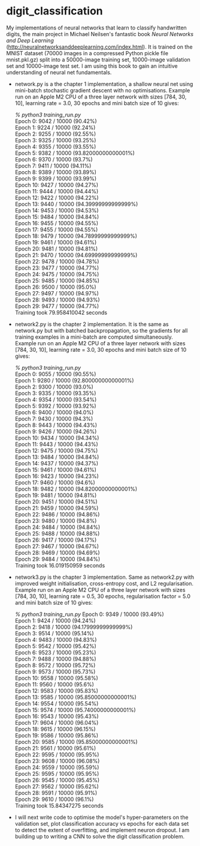 # digit_classification
My implementations of neural networks that learn to classify handwritten digits, the main project in Michael Neilsen's fantastic book _Neural Networks and Deep Learning_ (http://neuralnetworksanddeeplearning.com/index.html). It is trained on the MNIST dataset (70000 images in a compressed Python pickle file mnist.pkl.gz) split into a 50000-image training set, 10000-image validation set and 10000-image test set. I am using this book to gain an intuitive understanding of neural net fundamentals.

- network.py is a the chapter 1 implementation, a shallow neural net using mini-batch stochastic gradient descent with no optimisations.
  Example run on an Apple M2 CPU of a three layer network with sizes [784, 30, 10], learning rate = 3.0, 30 epochs and mini batch size of 10 gives:  

  _% python3 training_run.py_   
  Epoch 0: 9042 / 10000 (90.42%)  
  Epoch 1: 9224 / 10000 (92.24%)  
  Epoch 2: 9255 / 10000 (92.55%)  
  Epoch 3: 9325 / 10000 (93.25%)  
  Epoch 4: 9355 / 10000 (93.55%)  
  Epoch 5: 9382 / 10000 (93.82000000000001%)  
  Epoch 6: 9370 / 10000 (93.7%)  
  Epoch 7: 9411 / 10000 (94.11%)  
  Epoch 8: 9389 / 10000 (93.89%)  
  Epoch 9: 9399 / 10000 (93.99%)  
  Epoch 10: 9427 / 10000 (94.27%)  
  Epoch 11: 9444 / 10000 (94.44%)  
  Epoch 12: 9422 / 10000 (94.22%)  
  Epoch 13: 9440 / 10000 (94.39999999999999%)  
  Epoch 14: 9453 / 10000 (94.53%)  
  Epoch 15: 9484 / 10000 (94.84%)  
  Epoch 16: 9455 / 10000 (94.55%)  
  Epoch 17: 9455 / 10000 (94.55%)  
  Epoch 18: 9479 / 10000 (94.78999999999999%)  
  Epoch 19: 9461 / 10000 (94.61%)  
  Epoch 20: 9481 / 10000 (94.81%)  
  Epoch 21: 9470 / 10000 (94.69999999999999%)  
  Epoch 22: 9478 / 10000 (94.78%)  
  Epoch 23: 9477 / 10000 (94.77%)  
  Epoch 24: 9475 / 10000 (94.75%)  
  Epoch 25: 9485 / 10000 (94.85%)  
  Epoch 26: 9500 / 10000 (95.0%)  
  Epoch 27: 9497 / 10000 (94.97%)  
  Epoch 28: 9493 / 10000 (94.93%)  
  Epoch 29: 9477 / 10000 (94.77%)  
  Training took 79.958410042 seconds     

- network2.py is the chapter 2 implementation. It is the same as network.py but with batched backpropagation, so the gradients for all training examples in a mini-batch are computed simultaneously.
  Example run on an Apple M2 CPU of a three layer network with sizes [784, 30, 10], learning rate = 3.0, 30 epochs and mini batch size of 10 gives:  

  _% python3 training_run.py_   
  Epoch 0: 9055 / 10000 (90.55%)  
  Epoch 1: 9280 / 10000 (92.80000000000001%)  
  Epoch 2: 9300 / 10000 (93.0%)  
  Epoch 3: 9335 / 10000 (93.35%)  
  Epoch 4: 9354 / 10000 (93.54%)  
  Epoch 5: 9392 / 10000 (93.92%)  
  Epoch 6: 9400 / 10000 (94.0%)  
  Epoch 7: 9430 / 10000 (94.3%)  
  Epoch 8: 9443 / 10000 (94.43%)  
  Epoch 9: 9426 / 10000 (94.26%)  
  Epoch 10: 9434 / 10000 (94.34%)  
  Epoch 11: 9443 / 10000 (94.43%)  
  Epoch 12: 9475 / 10000 (94.75%)  
  Epoch 13: 9484 / 10000 (94.84%)  
  Epoch 14: 9437 / 10000 (94.37%)  
  Epoch 15: 9461 / 10000 (94.61%)  
  Epoch 16: 9423 / 10000 (94.23%)  
  Epoch 17: 9460 / 10000 (94.6%)  
  Epoch 18: 9482 / 10000 (94.82000000000001%)  
  Epoch 19: 9481 / 10000 (94.81%)  
  Epoch 20: 9451 / 10000 (94.51%)  
  Epoch 21: 9459 / 10000 (94.59%)  
  Epoch 22: 9486 / 10000 (94.86%)  
  Epoch 23: 9480 / 10000 (94.8%)  
  Epoch 24: 9484 / 10000 (94.84%)  
  Epoch 25: 9488 / 10000 (94.88%)  
  Epoch 26: 9417 / 10000 (94.17%)  
  Epoch 27: 9467 / 10000 (94.67%)  
  Epoch 28: 9469 / 10000 (94.69%)  
  Epoch 29: 9484 / 10000 (94.84%)  
  Training took 16.019150959 seconds

- network3.py is the chapter 3 implementation. Same as network2.py with improved weight initialisation, cross-entropy cost, and L2 regularisation.
  Example run on an Apple M2 CPU of a three layer network with sizes [784, 30, 10], learning rate = 0.5, 30 epochs, regularisation factor = 5.0 and mini batch size of 10 gives:    

  _% python3 training_run.py_
  Epoch 0: 9349 / 10000 (93.49%)  
  Epoch 1: 9424 / 10000 (94.24%)  
  Epoch 2: 9418 / 10000 (94.17999999999999%)  
  Epoch 3: 9514 / 10000 (95.14%)  
  Epoch 4: 9483 / 10000 (94.83%)  
  Epoch 5: 9542 / 10000 (95.42%)  
  Epoch 6: 9523 / 10000 (95.23%)  
  Epoch 7: 9488 / 10000 (94.88%)  
  Epoch 8: 9572 / 10000 (95.72%)  
  Epoch 9: 9573 / 10000 (95.73%)  
  Epoch 10: 9558 / 10000 (95.58%)  
  Epoch 11: 9560 / 10000 (95.6%)  
  Epoch 12: 9583 / 10000 (95.83%)  
  Epoch 13: 9585 / 10000 (95.85000000000001%)  
  Epoch 14: 9554 / 10000 (95.54%)  
  Epoch 15: 9574 / 10000 (95.74000000000001%)  
  Epoch 16: 9543 / 10000 (95.43%)  
  Epoch 17: 9604 / 10000 (96.04%)  
  Epoch 18: 9615 / 10000 (96.15%)  
  Epoch 19: 9586 / 10000 (95.86%)  
  Epoch 20: 9585 / 10000 (95.85000000000001%)  
  Epoch 21: 9561 / 10000 (95.61%)  
  Epoch 22: 9595 / 10000 (95.95%)  
  Epoch 23: 9608 / 10000 (96.08%)  
  Epoch 24: 9559 / 10000 (95.59%)  
  Epoch 25: 9595 / 10000 (95.95%)  
  Epoch 26: 9545 / 10000 (95.45%)  
  Epoch 27: 9562 / 10000 (95.62%)  
  Epoch 28: 9591 / 10000 (95.91%)  
  Epoch 29: 9610 / 10000 (96.1%)  
  Training took 15.84347275 seconds

- I will next write code to optimise the model's hyper-parameters on the validation set, plot classification accuracy vs epochs for each data set to detect the extent of overfitting, and implement neuron dropout. I am building up to writing a CNN to solve the digit classification problem. 
  
